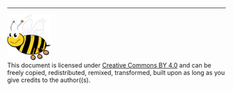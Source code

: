 
---

![Very Simple Control Protocol](./images/logo_100.png "Very Simple Control Protocol")  
This document is licensed under [Creative Commons BY 4.0](https://creativecommons.org/licenses/by/4.0/) and can be freely copied, redistributed, remixed, transformed, built upon as long as you give credits to the author((s).